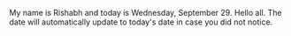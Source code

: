 My name is Rishabh and today is Wednesday, September 29. Hello all. The date will automatically update to today's date in case you did not notice.
